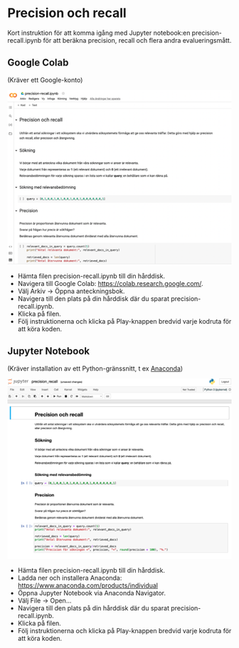 # Precision och recall

Kort instruktion för att komma igång med Jupyter notebook:en precision-recall.ipynb för att beräkna precision, recall och flera andra evalueringsmått.

## Google Colab

(Kräver ett Google-konto)

![](google-colab.png)

* Hämta filen precision-recall.ipynb till din hårddisk.
* Navigera till Google Colab: https://colab.research.google.com/.
* Välj Arkiv -> Öppna anteckningsbok.
* Navigera till den plats på din hårddisk där du sparat precision-recall.ipynb.
* Klicka på filen.
* Följ instruktionerna och klicka på Play-knappen bredvid varje kodruta för att köra koden.

## Jupyter Notebook

(Kräver installation av ett Python-gränssnitt, t ex [Anaconda](https://www.anaconda.com/))

![](anaconda.png)

* Hämta filen precision-recall.ipynb till din hårddisk.
* Ladda ner och installera Anaconda: https://www.anaconda.com/products/individual
* Öppna Jupyter Notebook via Anaconda Navigator.
* Välj File -> Open...
* Navigera till den plats på din hårddisk där du sparat precision-recall.ipynb.
* Klicka på filen.
* Följ instruktionerna och klicka på Play-knappen bredvid varje kodruta för att köra koden.

